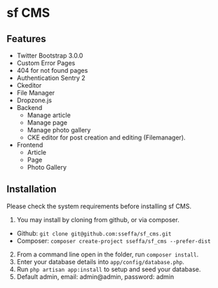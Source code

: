 sf CMS
=============

## Features

* Twitter Bootstrap 3.0.0
* Custom Error Pages	
* 404 for not found pages	
* Authentication Sentry 2
* Ckeditor
* File Manager
* Dropzone.js
* Backend	
  * Manage article
  * Manage page
  * Manage photo gallery
  * CKE editor for post creation and editing (Filemanager).
* Frontend
  * Article 
  * Page
  * Photo Gallery

## Installation

Please check the system requirements before installing sf CMS.  

1. You may install by cloning from github, or via composer.  
  * Github: `git clone git@github.com:sseffa/sf_cms.git`
  * Composer: `composer create-project sseffa/sf_cms --prefer-dist`
2. From a command line open in the folder, run `composer install`.  
3. Enter your database details into `app/config/database.php`.  
4. Run `php artisan app:install` to setup and seed your database.
5. Default admin, email: admin@admin, password: admin

